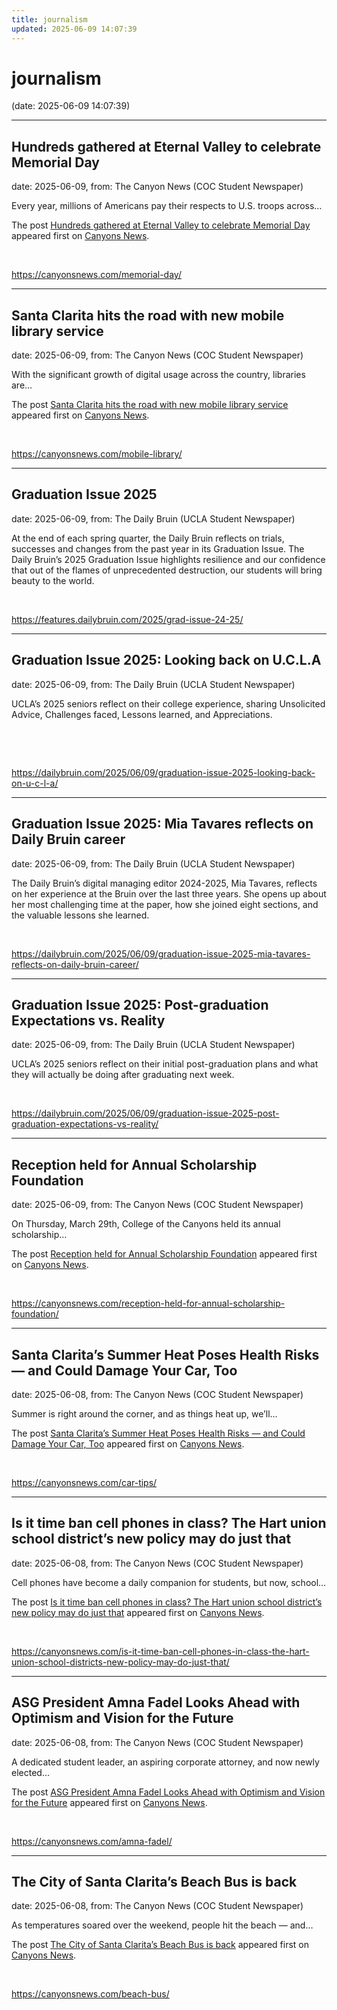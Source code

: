 ```yaml
---
title: journalism
updated: 2025-06-09 14:07:39
---
```


# journalism

(date: 2025-06-09 14:07:39)

---

## Hundreds gathered at Eternal Valley to celebrate Memorial Day

date: 2025-06-09, from: The Canyon News (COC Student Newspaper)

<p>Every year, millions of Americans pay their respects to U.S. troops across&#8230;</p>
<p>The post <a href="https://canyonsnews.com/memorial-day/">Hundreds gathered at Eternal Valley to celebrate Memorial Day</a> appeared first on <a href="https://canyonsnews.com">Canyons News</a>.</p>
 

<br> 

<https://canyonsnews.com/memorial-day/>

---

## Santa Clarita hits the road with new mobile library service

date: 2025-06-09, from: The Canyon News (COC Student Newspaper)

<p>With the significant growth of digital usage across the country, libraries are&#8230;</p>
<p>The post <a href="https://canyonsnews.com/mobile-library/">Santa Clarita hits the road with new mobile library service</a> appeared first on <a href="https://canyonsnews.com">Canyons News</a>.</p>
 

<br> 

<https://canyonsnews.com/mobile-library/>

---

## Graduation Issue 2025

date: 2025-06-09, from: The Daily Bruin (UCLA Student Newspaper)

At the end of each spring quarter, the Daily Bruin reflects on trials, successes and changes from the past year in its Graduation Issue. The Daily Bruin&#8217;s 2025 Graduation Issue highlights resilience and our confidence that out of the flames of unprecedented destruction, our students will bring beauty to the world. 

<br> 

<https://features.dailybruin.com/2025/grad-issue-24-25/>

---

## Graduation Issue 2025: Looking back on U.C.L.A

date: 2025-06-09, from: The Daily Bruin (UCLA Student Newspaper)

UCLA&#8217;s 2025 seniors reflect on their college experience, sharing Unsolicited Advice, Challenges faced, Lessons learned, and Appreciations.



&#160; 

<br> 

<https://dailybruin.com/2025/06/09/graduation-issue-2025-looking-back-on-u-c-l-a/>

---

## Graduation Issue 2025: Mia Tavares reflects on Daily Bruin career

date: 2025-06-09, from: The Daily Bruin (UCLA Student Newspaper)

The Daily Bruin&#8217;s digital managing editor 2024-2025, Mia Tavares, reflects on her experience at the Bruin over the last three years. She opens up about her most challenging time at the paper, how she joined eight sections, and the valuable lessons she learned. 

<br> 

<https://dailybruin.com/2025/06/09/graduation-issue-2025-mia-tavares-reflects-on-daily-bruin-career/>

---

## Graduation Issue 2025: Post-graduation Expectations vs. Reality

date: 2025-06-09, from: The Daily Bruin (UCLA Student Newspaper)

UCLA&#8217;s 2025 seniors reflect on their initial post-graduation plans and what they will actually be doing after graduating next week. 

<br> 

<https://dailybruin.com/2025/06/09/graduation-issue-2025-post-graduation-expectations-vs-reality/>

---

## Reception held for Annual Scholarship Foundation

date: 2025-06-09, from: The Canyon News (COC Student Newspaper)

<p>On Thursday, March 29th, College of the Canyons held its annual scholarship&#8230;</p>
<p>The post <a href="https://canyonsnews.com/reception-held-for-annual-scholarship-foundation/">Reception held for Annual Scholarship Foundation</a> appeared first on <a href="https://canyonsnews.com">Canyons News</a>.</p>
 

<br> 

<https://canyonsnews.com/reception-held-for-annual-scholarship-foundation/>

---

## Santa Clarita’s Summer Heat Poses Health Risks — and Could Damage Your Car, Too

date: 2025-06-08, from: The Canyon News (COC Student Newspaper)

<p>Summer is right around the corner, and as things heat up, we&#8217;ll&#8230;</p>
<p>The post <a href="https://canyonsnews.com/car-tips/">Santa Clarita&#8217;s Summer Heat Poses Health Risks — and Could Damage Your Car, Too</a> appeared first on <a href="https://canyonsnews.com">Canyons News</a>.</p>
 

<br> 

<https://canyonsnews.com/car-tips/>

---

## Is it time ban cell phones in class? The Hart union school district’s new policy may do just that

date: 2025-06-08, from: The Canyon News (COC Student Newspaper)

<p>Cell phones have become a daily companion for students, but now, school&#8230;</p>
<p>The post <a href="https://canyonsnews.com/is-it-time-ban-cell-phones-in-class-the-hart-union-school-districts-new-policy-may-do-just-that/">Is it time ban cell phones in class? The Hart union school district&#8217;s new policy may do just that</a> appeared first on <a href="https://canyonsnews.com">Canyons News</a>.</p>
 

<br> 

<https://canyonsnews.com/is-it-time-ban-cell-phones-in-class-the-hart-union-school-districts-new-policy-may-do-just-that/>

---

## ASG President Amna Fadel Looks Ahead with Optimism and Vision for the Future

date: 2025-06-08, from: The Canyon News (COC Student Newspaper)

<p>A dedicated student leader, an aspiring corporate attorney, and now newly elected&#8230;</p>
<p>The post <a href="https://canyonsnews.com/amna-fadel/">ASG President Amna Fadel Looks Ahead with Optimism and Vision for the Future</a> appeared first on <a href="https://canyonsnews.com">Canyons News</a>.</p>
 

<br> 

<https://canyonsnews.com/amna-fadel/>

---

## The City of Santa Clarita’s Beach Bus is back

date: 2025-06-08, from: The Canyon News (COC Student Newspaper)

<p>As temperatures soared over the weekend, people hit the beach — and&#8230;</p>
<p>The post <a href="https://canyonsnews.com/beach-bus/">The City of Santa Clarita&#8217;s Beach Bus is back</a> appeared first on <a href="https://canyonsnews.com">Canyons News</a>.</p>
 

<br> 

<https://canyonsnews.com/beach-bus/>

